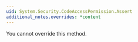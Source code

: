 ```yaml
---
uid: System.Security.CodeAccessPermission.Assert
additional_notes.overrides: *content
---
```


<p>You cannot override this method.</p>


